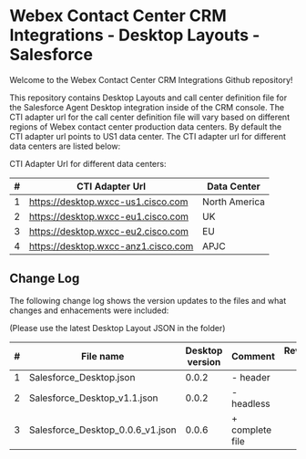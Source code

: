 # Webex Contact Center CRM Integrations - Desktop Layouts - Salesforce

Welcome to the Webex Contact Center CRM Integrations Github repository!

This repository contains Desktop Layouts and call center definition file for the Salesforce Agent Desktop integration inside of the CRM console.
The CTI adapter url for the call center definition file will vary based on different regions of Webex contact center production data centers. By default the CTI adapter url points to US1 data center. The CTI adapter url for different data centers are listed below:

CTI Adapter Url for different data centers:

| #   | CTI Adapter Url                        | Data Center     | 
| --- | ---------------------------------------| --------------- |
|  1  | https://desktop.wxcc-us1.cisco.com     | North America   |
|  2  | https://desktop.wxcc-eu1.cisco.com     | UK              |
|  3  | https://desktop.wxcc-eu2.cisco.com     | EU              |
|  4  | https://desktop.wxcc-anz1.cisco.com    | APJC            |

## Change Log

The following change log shows the version updates to the files and what changes and enhacements were included:

(Please use the latest Desktop Layout JSON in the folder)

| #   | File name                        | Desktop version | Comment         | Reviewed By |
| --- | -------------------------------- | --------------- | --------------- | ----------- |
| 1   | Salesforce_Desktop.json          | 0.0.2           | - header        |             |
| 2   | Salesforce_Desktop_v1.1.json     | 0.0.2           | - headless      |             |
| 3   | Salesforce_Desktop_0.0.6_v1.json | 0.0.6           | + complete file |             |

